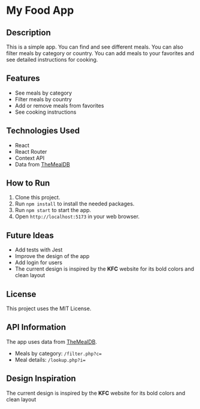 # My Food App

## Description

This is a simple app. You can find and see different meals. You can also filter meals by category or country. You can add meals to your favorites and see detailed instructions for cooking.

## Features

- See meals by category
- Filter meals by country
- Add or remove meals from favorites
- See cooking instructions

## Technologies Used

- React
- React Router
- Context API
- Data from [TheMealDB](https://www.themealdb.com)

## How to Run

1. Clone this project.
2. Run `npm install` to install the needed packages.
3. Run `npm start` to start the app.
4. Open `http://localhost:5173` in your web browser.

## Future Ideas

- Add tests with Jest
- Improve the design of the app
- Add login for users
- The current design is inspired by the **KFC** website for its bold colors and clean layout

## License

This project uses the MIT License.

## API Information

The app uses data from [TheMealDB](https://www.themealdb.com).

- Meals by category: `/filter.php?c=`
- Meal details: `/lookup.php?i=`

## Design Inspiration

The current design is inspired by the **KFC** website for its bold colors and clean layout
